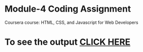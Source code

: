 

# Module-4 Coding Assignment

Coursera course: HTML, CSS, and Javascript for Web Developers

# To see the output [CLICK HERE](https://prateek69.github.io/module-4/index.html)

